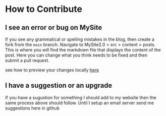 # How to Contribute

 
## I see an error or bug on MySite

If you see any grammatical or spelling mistakes in the blog, then create a fork from the `main` branch. Navigate to MySite2.0 > src > content > posts. This is where you will find the markdown file that displays the content of the post. Here you can change what you think needs to be fixed and then submit a pull request.

see how to preview your changes locally [here](/src/README.md)


## I have a suggestion or an upgrade

If you have a sugustion for something I should add to my website then the same process above should follow. Until I setup an email server send me suggestions here in github